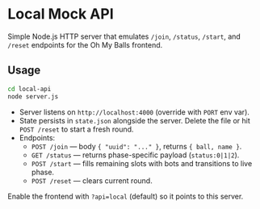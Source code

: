 # Local Mock API

Simple Node.js HTTP server that emulates `/join`, `/status`, `/start`, and `/reset` endpoints for the Oh My Balls frontend.

## Usage

```bash
cd local-api
node server.js
```

- Server listens on `http://localhost:4000` (override with `PORT` env var).
- State persists in `state.json` alongside the server. Delete the file or hit `POST /reset` to start a fresh round.
- Endpoints:
  - `POST /join` — body `{ "uuid": "..." }`, returns `{ ball, name }`.
  - `GET /status` — returns phase-specific payload (`status:0|1|2`).
  - `POST /start` — fills remaining slots with bots and transitions to live phase.
  - `POST /reset` — clears current round.

Enable the frontend with `?api=local` (default) so it points to this server.
